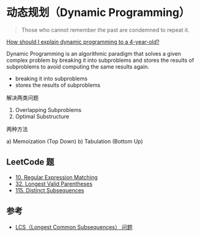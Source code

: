 # 动态规划（Dynamic Programming）

> Those who cannot remember the past are condemned to repeat it.

[How should I explain dynamic programming to a 4-year-old?](https://www.quora.com/How-should-I-explain-dynamic-programming-to-a-4-year-old/answer/Jonathan-Paulson)

Dynamic Programming is an algorithmic paradigm that solves a given complex problem by breaking it into subproblems and stores the results of subproblems to avoid computing the same results again.

- breaking it into subproblems
- stores the results of subproblems

解决两类问题

1) Overlapping Subproblems
2) Optimal Substructure

两种方法

a) Memoization (Top Down)
b) Tabulation (Bottom Up)

## LeetCode 题

- [10. Regular Expression Matching](https://leetcode.com/problems/regular-expression-matching/)
- [32. Longest Valid Parentheses](https://leetcode.com/problems/longest-valid-parentheses/)
- [115. Distinct Subsequences](https://leetcode.com/problems/distinct-subsequences/)

## 参考

- [LCS（Longest Common Subsequences） 问题](https://www.ics.uci.edu/~eppstein/161/960229.html)

